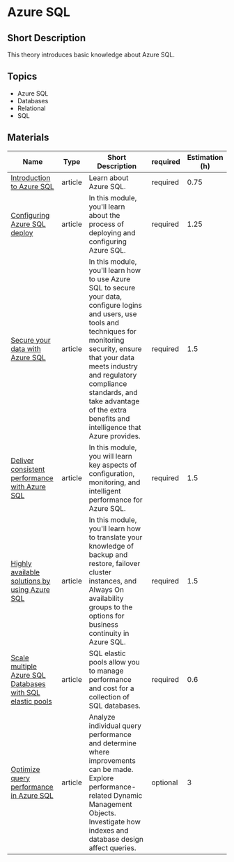 # Azure SQL

## Short Description

This theory introduces basic knowledge about Azure SQL.

## Topics

* Azure SQL
* Databases
* Relational
* SQL

## Materials

| Name                                                                                                                                               | Type    | Short Description                                                                                                                                                                                                                                                                                             | required | Estimation (h) |
|----------------------------------------------------------------------------------------------------------------------------------------------------|---------|---------------------------------------------------------------------------------------------------------------------------------------------------------------------------------------------------------------------------------------------------------------------------------------------------------------|----------|----------------|
| [Introduction to Azure SQL](https://learn.microsoft.com/en-us/training/modules/azure-sql-intro/)                                                   | article | Learn about Azure SQL.                                                                                                                                                                                                                                                                                        | required | 0.75           |
| [Configuring Azure SQL deploy](https://learn.microsoft.com/en-us/training/modules/azure-sql-deploy-configure/)                                     | article | In this module, you'll learn about the process of deploying and configuring Azure SQL.                                                                                                                                                                                                                        | required | 1.25           |
| [Secure your data with Azure SQL](https://learn.microsoft.com/en-us/training/modules/azure-sql-secure-data/)                                       | article | In this module, you'll learn how to use Azure SQL to secure your data, configure logins and users, use tools and techniques for monitoring security, ensure that your data meets industry and regulatory compliance standards, and take advantage of the extra benefits and intelligence that Azure provides. | required | 1.5            |
| [Deliver consistent performance with Azure SQL](https://learn.microsoft.com/en-us/training/modules/azure-sql-performance/)                         | article | In this module, you will learn key aspects of configuration, monitoring, and intelligent performance for Azure SQL.                                                                                                                                                                                           | required | 1.5            |
| [Highly available solutions by using Azure SQL](https://learn.microsoft.com/en-us/training/modules/azure-sql-high-availability/)                   | article | In this module, you'll learn how to translate your knowledge of backup and restore, failover cluster instances, and Always On availability groups to the options for business continuity in Azure SQL.                                                                                                        | required | 1.5            |
| [Scale multiple Azure SQL Databases with SQL elastic pools](https://learn.microsoft.com/en-us/training/modules/scale-sql-databases-elastic-pools/) | article | SQL elastic pools allow you to manage performance and cost for a collection of SQL databases.                                                                                                                                                                                                                 | required | 0.6            |
| [Optimize query performance in Azure SQL](https://learn.microsoft.com/en-us/training/paths/optimize-query-performance-sql-server/)                 | article | Analyze individual query performance and determine where improvements can be made. Explore performance-related Dynamic Management Objects. Investigate how indexes and database design affect queries.                                                                                                        | optional | 3              |
